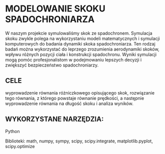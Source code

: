 # MODELOWANIE SKOKU SPADOCHRONIARZA
W naszym projekcie symulowaliśmy skok ze spadochronem. Symulacja skoku zwykle polega na wykorzystaniu modeli matematycznych i symulacji komputerowych do badania dynamiki skoka spadochroniarza. Ten rodzaj badań można wykorzystać do leprzego zrozumienia aerodynamiki skoków, wpływu różnych pozycji ciała i konstrukcji spadochronu. Wyniki symulacji mogą pomóc profesjonalistom w podejmowaniu lepszych decyzji i zwiększyć bezpieczeństwo spadochroniarzy. 
## CELE 
wyprowadzenie równania różniczkowego opisującego skok, rozwiązanie tego równania, z którego powstaje równanie prędkości, a następnie wyprowadzenie równania na długość skoku i analiza wyników.
## WYKORZYSTANE NARZĘDZIA:
Python

Biblioteki: math, numpy, sympy, scipy, scipy.integrate, matplotlib.pyplot, scipy.optimize
